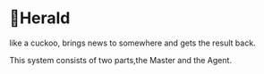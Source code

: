 # Herald  
 like a cuckoo, brings news to somewhere and gets the result back.

This system consists of two parts,the Master and the Agent. 
 ###